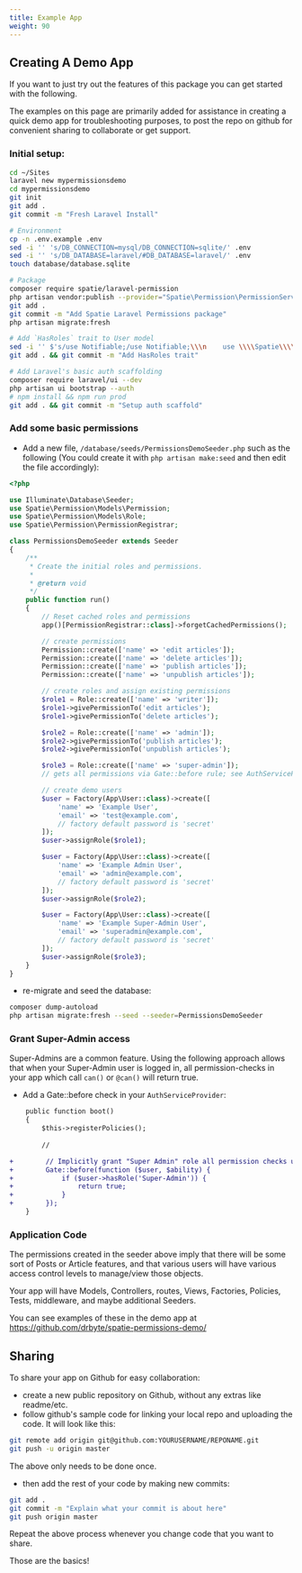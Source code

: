 ```yaml
---
title: Example App
weight: 90
---
```


## Creating A Demo App

If you want to just try out the features of this package you can get started with the following.

The examples on this page are primarily added for assistance in creating a quick demo app for troubleshooting purposes, to post the repo on github for convenient sharing to collaborate or get support.

### Initial setup:

```sh
cd ~/Sites
laravel new mypermissionsdemo
cd mypermissionsdemo
git init
git add .
git commit -m "Fresh Laravel Install"

# Environment
cp -n .env.example .env
sed -i '' 's/DB_CONNECTION=mysql/DB_CONNECTION=sqlite/' .env
sed -i '' 's/DB_DATABASE=laravel/#DB_DATABASE=laravel/' .env
touch database/database.sqlite

# Package
composer require spatie/laravel-permission
php artisan vendor:publish --provider="Spatie\Permission\PermissionServiceProvider"
git add .
git commit -m "Add Spatie Laravel Permissions package"
php artisan migrate:fresh

# Add `HasRoles` trait to User model
sed -i '' $'s/use Notifiable;/use Notifiable;\\\n    use \\\\Spatie\\\\Permission\\\\Traits\\\\HasRoles;/' app/User.php
git add . && git commit -m "Add HasRoles trait"

# Add Laravel's basic auth scaffolding
composer require laravel/ui --dev
php artisan ui bootstrap --auth
# npm install && npm run prod
git add . && git commit -m "Setup auth scaffold"
```

### Add some basic permissions
- Add a new file, `/database/seeds/PermissionsDemoSeeder.php` such as the following (You could create it with `php artisan make:seed` and then edit the file accordingly):

```php
<?php

use Illuminate\Database\Seeder;
use Spatie\Permission\Models\Permission;
use Spatie\Permission\Models\Role;
use Spatie\Permission\PermissionRegistrar;

class PermissionsDemoSeeder extends Seeder
{
    /**
     * Create the initial roles and permissions.
     *
     * @return void
     */
    public function run()
    {
        // Reset cached roles and permissions
        app()[PermissionRegistrar::class]->forgetCachedPermissions();

        // create permissions
        Permission::create(['name' => 'edit articles']);
        Permission::create(['name' => 'delete articles']);
        Permission::create(['name' => 'publish articles']);
        Permission::create(['name' => 'unpublish articles']);

        // create roles and assign existing permissions
        $role1 = Role::create(['name' => 'writer']);
        $role1->givePermissionTo('edit articles');
        $role1->givePermissionTo('delete articles');

        $role2 = Role::create(['name' => 'admin']);
        $role2->givePermissionTo('publish articles');
        $role2->givePermissionTo('unpublish articles');

        $role3 = Role::create(['name' => 'super-admin']);
        // gets all permissions via Gate::before rule; see AuthServiceProvider

        // create demo users
        $user = Factory(App\User::class)->create([
            'name' => 'Example User',
            'email' => 'test@example.com',
            // factory default password is 'secret'
        ]);
        $user->assignRole($role1);

        $user = Factory(App\User::class)->create([
            'name' => 'Example Admin User',
            'email' => 'admin@example.com',
            // factory default password is 'secret'
        ]);
        $user->assignRole($role2);

        $user = Factory(App\User::class)->create([
            'name' => 'Example Super-Admin User',
            'email' => 'superadmin@example.com',
            // factory default password is 'secret'
        ]);
        $user->assignRole($role3);
    }
}

```

- re-migrate and seed the database:

```sh
composer dump-autoload
php artisan migrate:fresh --seed --seeder=PermissionsDemoSeeder
```

### Grant Super-Admin access
Super-Admins are a common feature. Using the following approach allows that when your Super-Admin user is logged in, all permission-checks in your app which call `can()` or `@can()` will return true.

- Add a Gate::before check in your `AuthServiceProvider`:

```diff
    public function boot()
    {
        $this->registerPolicies();
        
        //

+        // Implicitly grant "Super Admin" role all permission checks using can()
+        Gate::before(function ($user, $ability) {
+            if ($user->hasRole('Super-Admin')) {
+                return true;
+            }
+        });
    }
```


### Application Code
The permissions created in the seeder above imply that there will be some sort of Posts or Article features, and that various users will have various access control levels to manage/view those objects.

Your app will have Models, Controllers, routes, Views, Factories, Policies, Tests, middleware, and maybe additional Seeders.

You can see examples of these in the demo app at https://github.com/drbyte/spatie-permissions-demo/

## Sharing
To share your app on Github for easy collaboration:
- create a new public repository on Github, without any extras like readme/etc.
- follow github's sample code for linking your local repo and uploading the code. It will look like this:

```sh
git remote add origin git@github.com:YOURUSERNAME/REPONAME.git
git push -u origin master
```
The above only needs to be done once. 

- then add the rest of your code by making new commits:

```sh
git add .
git commit -m "Explain what your commit is about here"
git push origin master
```
Repeat the above process whenever you change code that you want to share.

Those are the basics!
